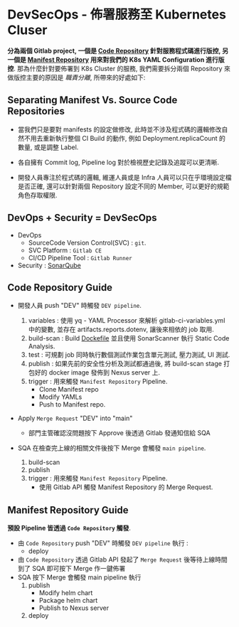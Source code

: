 # DevSecOps - 佈署服務至 Kubernetes Cluser

__分為兩個 Gitlab project, 一個是 [Code Repository]() 針對服務程式碼進行版控, 另一個是 [Manifest Repository]() 用來對我們的 K8s YAML Configuration 進行版控__. 那為什麼針對要佈署到 K8s Cluster 的服務, 我們需要拆分兩個 Repository 來做版控主要的原因是 _職責分離_, 所帶來的好處如下:

## Separating Manifest Vs. Source Code Repositories

* 當我們只是要對 manifests 的設定做修改, 此時並不涉及程式碼的邏輯修改自然不用去重新執行整個 CI Build 的動作, 例如 Deployment.replicaCount 的數量, 或是調整 Label.

* 各自擁有 Commit log, Pipeline log 對於檢視歷史記錄及追蹤可以更清晰.

* 開發人員專注於程式碼的邏輯, 維運人員或是 Infra 人員可以只在乎環境設定檔是否正確, 還可以針對兩個 Repository 設定不同的 Member, 可以更好的規範角色存取權限.

## DevOps + Security = DevSecOps

* DevOps
  * SourceCode Version Control(SVC) : `git`.
  * SVC Platform : `Gitlab CE`
  * CI/CD Pipeline Tool : `Gitlab Runner`
* Security : [SonarQube]()

## Code Repository Guide

* 開發人員 push "DEV" 時觸發 `DEV pipeline`.
  1. variables : 使用 yq - YAML Processor 來解析 gitlab-ci-variables.yml 中的變數, 並存在 artifacts.reports.dotenv, 讓後來相依的 job 取用.
  2. build-scan : Build [Dockefile]() 並且使用 SonarScanner 執行 Static Code Analysis.
  3. test : 可規劃 job 同時執行數個測試作業包含單元測試, 壓力測試, UI 測試.
  4. publish : 如果先前的安全性分析及測試都通過後, 將 build-scan stage 打包好的 docker image 發佈到 Nexus server 上.
  5. trigger : 用來觸發 `Manifest Repository` Pipeline.
     * Clone Manifest repo
     * Modify YAMLs
     * Push to Manifest repo.

* Apply `Merge Request` "DEV" into "main"
  * 部門主管確認沒問題按下 Approve 後透過 Gitlab 發通知信給 SQA

* SQA 在檢查完上線的相關文件後按下 Merge 會觸發 `main pipeline`.
  1. build-scan
  2. publish
  3. trigger : 用來觸發 `Manifest Repository` Pipeline.
     * 使用 Gitlab API 觸發 Manifest Repository 的 Merge Request.

## Manifest Repository Guide

__預設 Pipeline 皆透過 `Code Repository` 觸發__.

* 由 `Code Repository` push "DEV" 時觸發 `DEV pipeline` 執行 :
  * deploy
* 由 `Code Repository` 透過 Gitlab API 發起了 `Merge Request` 後等待上線時間到了 SQA 即可按下 Merge 作一鍵佈署
* SQA 按下 Merge 會觸發 main pipeline 執行
  1. publish
     * Modify helm chart
     * Package helm chart
     * Publish to Nexus server
  2. deploy
